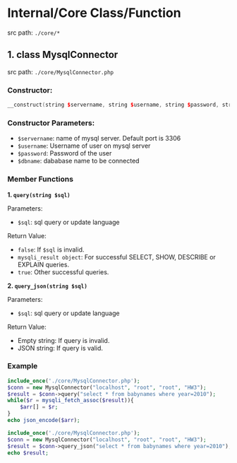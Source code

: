 # Internal/Core Class/Function
src path: ```./core/* ```

## 1. class MysqlConnector
src path: ```./core/MysqlConnector.php```

### Constructor:

```cpp
__construct(string $servername, string $username, string $password, string $dbname)
```

### Constructor Parameters: 

- ```$servername```: name of mysql server. Default port is 3306
- ```$username```: Username of user on mysql server
- ```$password```: Password of the user
- ```$dbname```: dababase name to be connected

### Member Functions
**1. ```query(string $sql)```**
   
Parameters: 
- ```$sql```: sql query or update language

Return Value:
- ```false```: If ```$sql``` is invalid.
- ```mysqli_result object```: For successful SELECT, SHOW, DESCRIBE or EXPLAIN queries.
- ```true```: Other successful queries.

**2. ```query_json(string $sql)```**

Parameters: 
- ```$sql```: sql query or update language

Return Value:
- Empty string: If query is invalid.
- JSON string: If query is valid. 

### Example

```php
include_once('./core/MysqlConnector.php');
$conn = new MysqlConnector("localhost", "root", "root", "HW3");
$result = $conn->query("select * from babynames where year=2010");
while($r = mysqli_fetch_assoc($result)){
    $arr[] = $r; 
}
echo json_encode($arr);
```

```php
include_once('./core/MysqlConnector.php');
$conn = new MysqlConnector("localhost", "root", "root", "HW3");
$result = $conn->query_json("select * from babynames where year=2010");
echo $result;
```
